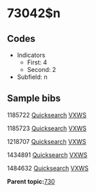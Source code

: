 # 73042$n

## Codes

-   Indicators
    -   First: 4
    -   Second: 2
-   Subfield: n

## Sample bibs

1185722 [Quicksearch](https://search.library.yale.edu/catalog/1185722) [VXWS](http://prodorbis.library.yale.edu:7014/vxws/GetHoldingsService?bibId=1185722)

1185723 [Quicksearch](https://search.library.yale.edu/catalog/1185723) [VXWS](http://prodorbis.library.yale.edu:7014/vxws/GetHoldingsService?bibId=1185723)

1218707 [Quicksearch](https://search.library.yale.edu/catalog/1218707) [VXWS](http://prodorbis.library.yale.edu:7014/vxws/GetHoldingsService?bibId=1218707)

1434891 [Quicksearch](https://search.library.yale.edu/catalog/1434891) [VXWS](http://prodorbis.library.yale.edu:7014/vxws/GetHoldingsService?bibId=1434891)

1484632 [Quicksearch](https://search.library.yale.edu/catalog/1484632) [VXWS](http://prodorbis.library.yale.edu:7014/vxws/GetHoldingsService?bibId=1484632)

**Parent topic:**[730](../../tags/730/730.md)

